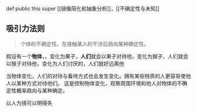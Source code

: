 def:public this super [[镜像简化和抽象分析]]，[[不确定性与未知]]


## 吸引力法则

> 个体的不确定性。在接触某人的干涉后趋向某种确定性。

假设有一个**物体**，，变化为果子，**人们**就会以果子对待他，变化为猴子，人们就会以猴子对待他，变化为人们讨厌的，人们就好远离他

当物体变化，人们的对待与看待方式也会发生变化。拥有某些特质的人更容易使他人以某种方式对待他们。
这是控制物体变化，观察周围环境和他人对物体的不确定性概率趋向与某种确定。

以人为镜可以明得失